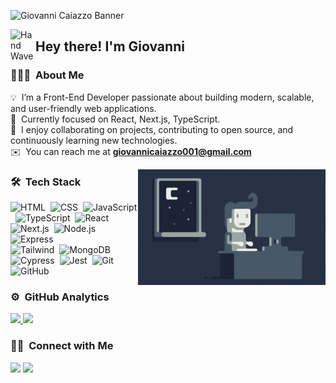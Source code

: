 ![Giovanni Caiazzo Banner](https://raw.githubusercontent.com/GiovanniCaiazzo01/GiovanniCaiazzo01/main/assets/banner.jpg)

<img alt="Hand Wave" src="./assets/Hand%20Wave.gif" width='40' align="left"/><h2>Hey there! I'm Giovanni</h2>

### 👨🏻‍💻 &nbsp;About Me

💡 &nbsp;I’m a Front-End Developer passionate about building modern, scalable, and user-friendly web applications.\
🌱 &nbsp;Currently focused on React, Next.js, TypeScript.\
💬 &nbsp;I enjoy collaborating on projects, contributing to open source, and continuously learning new technologies.\
✉️ &nbsp;You can reach me at **giovannicaiazzo001@gmail.com** 

<img alt="Night Coding" src="https://raw.githubusercontent.com/AVS1508/AVS1508/master/assets/Night-Coding.gif" align="right"/>

### 🛠 &nbsp;Tech Stack

![HTML](https://img.shields.io/badge/-HTML-05122A?style=flat&logo=HTML5)&nbsp;
![CSS](https://img.shields.io/badge/-CSS-05122A?style=flat&logo=CSS3&logoColor=1572B6)&nbsp;
![JavaScript](https://img.shields.io/badge/-JavaScript-05122A?style=flat&logo=javascript)&nbsp;
![TypeScript](https://img.shields.io/badge/-TypeScript-05122A?style=flat&logo=typescript)&nbsp;
![React](https://img.shields.io/badge/-React-05122A?style=flat&logo=react)&nbsp;
![Next.js](https://img.shields.io/badge/-Next.js-05122A?style=flat&logo=next.js)&nbsp;
![Node.js](https://img.shields.io/badge/-Node.js-05122A?style=flat&logo=node.js)&nbsp;
![Express](https://img.shields.io/badge/-Express-05122A?style=flat&logo=express)&nbsp;\
![Tailwind](https://img.shields.io/badge/-TailwindCSS-05122A?style=flat&logo=tailwind-css)&nbsp;
![MongoDB](https://img.shields.io/badge/-MongoDB-05122A?style=flat&logo=mongodb)&nbsp;
![Cypress](https://img.shields.io/badge/-Cypress-05122A?style=flat&logo=cypress)&nbsp;
![Jest](https://img.shields.io/badge/-Jest-05122A?style=flat&logo=jest)&nbsp;
![Git](https://img.shields.io/badge/-Git-05122A?style=flat&logo=git)&nbsp;
![GitHub](https://img.shields.io/badge/-GitHub-05122A?style=flat&logo=github)&nbsp;

### ⚙️ &nbsp;GitHub Analytics

<p align="left">
<a href="https://github.com/GiovanniCaiazzo01">
  <img height="180em" src="https://github-readme-stats-eight-theta.vercel.app/api?username=GiovanniCaiazzo01&show_icons=true&theme=algolia&include_all_commits=true&count_private=true"/>
  <img height="180em" src="https://github-readme-stats-eight-theta.vercel.app/api/top-langs/?username=GiovanniCaiazzo01&layout=compact&langs_count=8&theme=algolia"/>
</a>
</p>

### 🤝🏻 &nbsp;Connect with Me

<p align="left">
<a href="mailto:giovannicaiazzo001@gmail.com"><img src="https://img.shields.io/badge/-giovannicaiazzo002@gmail.com-D14836?style=flat&logo=Gmail&logoColor=white"/></a>
<a href="https://linkedin.com/in/caiazzo-giovanni"><img src="https://img.shields.io/badge/-Giovanni%20Caiazzo-0077B5?style=flat&logo=Linkedin&logoColor=white"/></a>
</p>
